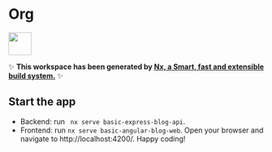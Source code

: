 # Org

<a alt="Nx logo" href="https://nx.dev" target="_blank" rel="noreferrer"><img src="https://raw.githubusercontent.com/nrwl/nx/master/images/nx-logo.png" width="45"></a>

✨ **This workspace has been generated by [Nx, a Smart, fast and extensible build system.](https://nx.dev)** ✨

## Start the app

- Backend: run ` nx serve basic-express-blog-api`.
- Frontend: run `nx serve basic-angular-blog-web`. Open your browser and navigate to http://localhost:4200/. Happy coding!


